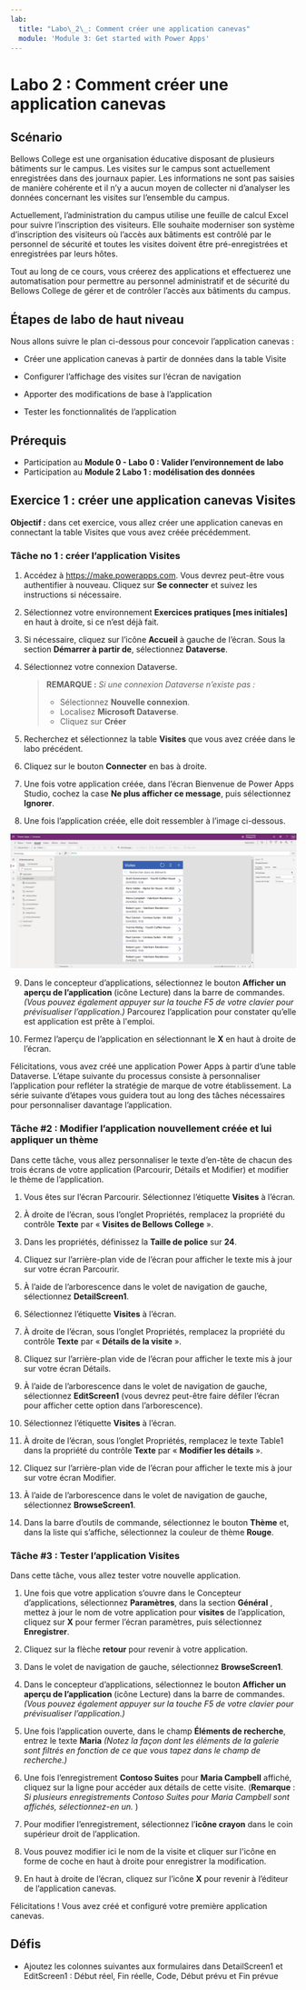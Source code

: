 ```yaml
---
lab:
  title: "Labo\_2\_: Comment créer une application canevas"
  module: 'Module 3: Get started with Power Apps'
---
```


# <a name="lab-2-how-to-build-a-canvas-app"></a>Labo 2 : Comment créer une application canevas

## <a name="scenario"></a>Scénario

Bellows College est une organisation éducative disposant de plusieurs bâtiments sur le campus. Les visites sur le campus sont actuellement enregistrées dans des journaux papier. Les informations ne sont pas saisies de manière cohérente et il n’y a aucun moyen de collecter ni d’analyser les données concernant les visites sur l’ensemble du campus.

Actuellement, l’administration du campus utilise une feuille de calcul Excel pour suivre l’inscription des visiteurs. Elle souhaite moderniser son système d’inscription des visiteurs où l’accès aux bâtiments est contrôlé par le personnel de sécurité et toutes les visites doivent être pré-enregistrées et enregistrées par leurs hôtes.

Tout au long de ce cours, vous créerez des applications et effectuerez une automatisation pour permettre au personnel administratif et de sécurité du Bellows College de gérer et de contrôler l’accès aux bâtiments du campus.

## <a name="high-level-lab-steps"></a>Étapes de labo de haut niveau

Nous allons suivre le plan ci-dessous pour concevoir l’application canevas :

- Créer une application canevas à partir de données dans la table Visite

- Configurer l’affichage des visites sur l’écran de navigation

- Apporter des modifications de base à l’application

- Tester les fonctionnalités de l’application

## <a name="prerequisites"></a>Prérequis

- Participation au **Module 0 - Labo 0 : Valider l’environnement de labo**
- Participation au **Module 2 Labo 1 : modélisation des données**

## <a name="exercise-1-create-visits-canvas-app"></a>Exercice 1 : créer une application canevas Visites

**Objectif :** dans cet exercice, vous allez créer une application canevas en connectant la table Visites que vous avez créée précédemment.

### <a name="task-1-create-the-visits-app"></a>Tâche no 1 : créer l’application Visites

1.  Accédez à <https://make.powerapps.com>. Vous devrez peut-être vous authentifier à nouveau. Cliquez sur **Se connecter** et suivez les instructions si nécessaire.

2.  Sélectionnez votre environnement **Exercices pratiques [mes initiales]** en haut à droite, si ce n’est déjà fait.

3.  Si nécessaire, cliquez sur l’icône **Accueil** à gauche de l’écran. Sous la section **Démarrer à partir de**, sélectionnez **Dataverse**.

4.  Sélectionnez votre connexion Dataverse.

    > **REMARQUE :** *Si une connexion Dataverse n’existe pas :*
    > - Sélectionnez **Nouvelle connexion**.
    > - Localisez **Microsoft Dataverse**.
    > - Cliquez sur **Créer**

5.  Recherchez et sélectionnez la table **Visites** que vous avez créée dans le labo précédent.

6.  Cliquez sur le bouton **Connecter** en bas à droite.

7.  Une fois votre application créée, dans l’écran Bienvenue de Power Apps Studio, cochez la case **Ne plus afficher ce message**, puis sélectionnez **Ignorer**.

8.  Une fois l’application créée, elle doit ressembler à l’image ci-dessous.

![Application canevas créée à partir des données Visite.](media/2-canvas-app-from-data.png)

9. Dans le concepteur d’applications, sélectionnez le bouton **Afficher un aperçu de l’application** (icône Lecture) dans la barre de commandes. *(Vous pouvez également appuyer sur la touche F5 de votre clavier pour prévisualiser l’application.)* Parcourez l’application pour constater qu’elle est application est prête à l'emploi.

10. Fermez l’aperçu de l’application en sélectionnant le **X** en haut à droite de l’écran.

Félicitations, vous avez créé une application Power Apps à partir d’une table Dataverse. L’étape suivante du processus consiste à personnaliser l’application pour refléter la stratégie de marque de votre établissement. La série suivante d’étapes vous guidera tout au long des tâches nécessaires pour personnaliser davantage l’application.

### <a name="task-2-modify-and-theme-the-newly-created-app"></a>Tâche \#2 : Modifier l’application nouvellement créée et lui appliquer un thème

Dans cette tâche, vous allez personnaliser le texte d’en-tête de chacun des trois écrans de votre application (Parcourir, Détails et Modifier) et modifier le thème de l’application.

1.  Vous êtes sur l’écran Parcourir. Sélectionnez l’étiquette **Visites** à l’écran.

1.  À droite de l’écran, sous l’onglet Propriétés, remplacez la propriété du contrôle  **Texte** par « **Visites de Bellows College** ».

1. Dans les propriétés, définissez la **Taille de police** sur **24**.

1.  Cliquez sur l’arrière-plan vide de l’écran pour afficher le texte mis à jour sur votre écran Parcourir.

1.  À l’aide de l’arborescence dans le volet de navigation de gauche, sélectionnez **DetailScreen1**.

1.  Sélectionnez l’étiquette **Visites** à l’écran.

1.  À droite de l’écran, sous l’onglet Propriétés, remplacez la propriété du contrôle  **Texte** par « **Détails de la visite** ».

1.  Cliquez sur l’arrière-plan vide de l’écran pour afficher le texte mis à jour sur votre écran Détails.

1.  À l’aide de l’arborescence dans le volet de navigation de gauche, sélectionnez **EditScreen1** (vous devrez peut-être faire défiler l’écran pour afficher cette option dans l’arborescence).

1.  Sélectionnez l’étiquette **Visites** à l’écran.

1.  À droite de l’écran, sous l’onglet Propriétés, remplacez le texte Table1 dans la propriété du contrôle  **Texte** par « **Modifier les détails** ».

1.  Cliquez sur l’arrière-plan vide de l’écran pour afficher le texte mis à jour sur votre écran Modifier.

1. À l’aide de l’arborescence dans le volet de navigation de gauche, sélectionnez **BrowseScreen1**.

1. Dans la barre d’outils de commande, sélectionnez le bouton **Thème** et, dans la liste qui s’affiche, sélectionnez la couleur de thème **Rouge**.

### <a name="task-3-test-your-visits-app"></a>Tâche \#3 : Tester l’application Visites

Dans cette tâche, vous allez tester votre nouvelle application.

1.  Une fois que votre application s’ouvre dans le Concepteur d’applications, sélectionnez **Paramètres**, dans la section **Général** , mettez à jour le nom de votre application pour **visites** de l’application, cliquez sur **X** pour fermer l’écran paramètres, puis sélectionnez **Enregistrer**.

2.  Cliquez sur la flèche **retour** pour revenir à votre application.

3.  Dans le volet de navigation de gauche, sélectionnez **BrowseScreen1**.

4.  Dans le concepteur d’applications, sélectionnez le bouton **Afficher un aperçu de l’application** (icône Lecture) dans la barre de commandes. *(Vous pouvez également appuyer sur la touche F5 de votre clavier pour prévisualiser l’application.)*

4.  Une fois l’application ouverte, dans le champ **Éléments de recherche**, entrez le texte **Maria**
     *(Notez la façon dont les éléments de la galerie sont filtrés en fonction de ce que vous tapez dans le champ de recherche.)*

5.  Une fois l’enregistrement **Contoso Suites** pour **Maria Campbell** affiché, cliquez sur la ligne pour accéder aux détails de cette visite. (**Remarque** : *Si plusieurs enregistrements Contoso Suites pour Maria Campbell sont affichés, sélectionnez-en un.* )

6.  Pour modifier l’enregistrement, sélectionnez l’**icône crayon** dans le coin supérieur droit de l’application.

7.  Vous pouvez modifier ici le nom de la visite et cliquer sur l'icône en forme de coche en haut à droite pour enregistrer la modification.

8.  En haut à droite de l’écran, cliquez sur l’icône **X** pour revenir à l’éditeur de l’application canevas.

Félicitations ! Vous avez créé et configuré votre première application canevas.

## <a name="challenges"></a>Défis

- Ajoutez les colonnes suivantes aux formulaires dans DetailScreen1 et EditScreen1 : Début réel, Fin réelle, Code, Début prévu et Fin prévue
